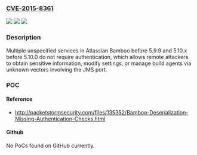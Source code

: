 ### [CVE-2015-8361](https://cve.mitre.org/cgi-bin/cvename.cgi?name=CVE-2015-8361)
![](https://img.shields.io/static/v1?label=Product&message=n%2Fa&color=blue)
![](https://img.shields.io/static/v1?label=Version&message=n%2Fa&color=blue)
![](https://img.shields.io/static/v1?label=Vulnerability&message=n%2Fa&color=brighgreen)

### Description

Multiple unspecified services in Atlassian Bamboo before 5.9.9 and 5.10.x before 5.10.0 do not require authentication, which allows remote attackers to obtain sensitive information, modify settings, or manage build agents via unknown vectors involving the JMS port.

### POC

#### Reference
- http://packetstormsecurity.com/files/135352/Bamboo-Deserialization-Missing-Authentication-Checks.html

#### Github
No PoCs found on GitHub currently.

